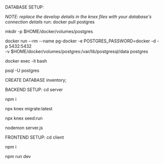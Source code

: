 
DATABASE SETUP:

 *NOTE: replace the develop details in the knex files with your database's connection details*
run:
docker pull postgres

mkdir -p $HOME/docker/volumes/postgres

docker run --rm --name pg-docker -e POSTGRES_PASSWORD=docker -d -p 5432:5432 \
-v $HOME/docker/volumes/postgres:/var/lib/postgresql/data postgres

docker exec -it <PSQL-Container-ID> bash

psql -U postgres

CREATE DATABASE inventory;

BACKEND SETUP:
cd server

npm i

npx knex migrate:latest

npx knex seed:run

nodemon server.js


FRONTEND SETUP:
cd client

npm i

npm run dev